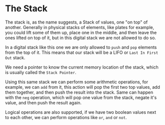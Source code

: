
# The Stack


The stack is, as the name suggests, a Stack of values, one "on top" of another. Generally in physical stacks of elements, like plates for example, you could lift some of them up, place one in the middle, and then leave the ones lifted on top of it, but in this digital stack we are not allowed to do so.

In a digital stack like this one we are only allowed to `push` and `pop` elements from the top of it. This means that our stack will be a LIFO or `Last In First Out` stack.

We need a pointer to know the current memory location of the stack, which is usually called the `Stack Pointer`.

Using this same stack we can perform some arithmetic operations, for example, we can `add` from it, this action will pop the first two top values, add them together, and then push the result into the stack.
Same can happen with the `neg` operation, which will pop one value from the stack, negate it's value, and then push the result again.

Logical operations are also supported, if we have two boolean values next to each other, we can perform operations like `or`, `and` or `not`.